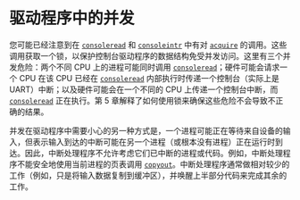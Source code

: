 # 驱动程序中的并发

您可能已经注意到在 [`consoleread`](/source/xv6-riscv/kernel/console.c.md) 和 [`consoleintr`](/source/xv6-riscv/kernel/defs.h.md) 中有对 [`acquire`](/source/xv6-riscv/kernel/defs.h.md) 的调用。这些调用获取一个锁，以保护控制台驱动程序的数据结构免受并发访问。这里有三个并发危险：两个不同 CPU 上的进程可能同时调用 [`consoleread`](/source/xv6-riscv/kernel/console.c.md)；硬件可能会请求一个 CPU 在该 CPU 已经在 [`consoleread`](/source/xv6-riscv/kernel/console.c.md) 内部执行时传递一个控制台（实际上是 UART）中断；以及硬件可能会在一个不同的 CPU 上传递一个控制台中断，而 [`consoleread`](/source/xv6-riscv/kernel/console.c.md) 正在执行。第 5 章解释了如何使用锁来确保这些危险不会导致不正确的结果。

并发在驱动程序中需要小心的另一种方式是，一个进程可能正在等待来自设备的输入，但表示输入到达的中断可能在另一个进程（或根本没有进程）正在运行时到达。因此，中断处理程序不允许考虑它们已中断的进程或代码。例如，中断处理程序不能安全地使用当前进程的页表调用 [`copyout`](/source/xv6-riscv/user/usertests.c.md)。中断处理程序通常做相对较少的工作（例如，只是将输入数据复制到缓冲区），并唤醒上半部分代码来完成其余的工作。